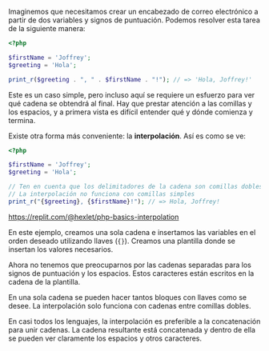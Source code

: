 Imaginemos que necesitamos crear un encabezado de correo electrónico a partir de dos variables y signos de puntuación. Podemos resolver esta tarea de la siguiente manera:

```php
<?php

$firstName = 'Joffrey';
$greeting = 'Hola';

print_r($greeting . ", " . $firstName . "!"); // => 'Hola, Joffrey!'
```

Este es un caso simple, pero incluso aquí se requiere un esfuerzo para ver qué cadena se obtendrá al final. Hay que prestar atención a las comillas y los espacios, y a primera vista es difícil entender qué y dónde comienza y termina.

Existe otra forma más conveniente: la **interpolación**. Así es como se ve:

```php
<?php

$firstName = 'Joffrey';
$greeting = 'Hola';

// Ten en cuenta que los delimitadores de la cadena son comillas dobles
// La interpolación no funciona con comillas simples
print_r("{$greeting}, {$firstName}!"); // => Hola, Joffrey!
```

https://replit.com/@hexlet/php-basics-interpolation

En este ejemplo, creamos una sola cadena e insertamos las variables en el orden deseado utilizando llaves (`{}`). Creamos una plantilla donde se insertan los valores necesarios.

Ahora no tenemos que preocuparnos por las cadenas separadas para los signos de puntuación y los espacios. Estos caracteres están escritos en la cadena de la plantilla.

En una sola cadena se pueden hacer tantos bloques con llaves como se desee. La interpolación solo funciona con cadenas entre comillas dobles.

En casi todos los lenguajes, la interpolación es preferible a la concatenación para unir cadenas. La cadena resultante está concatenada y dentro de ella se pueden ver claramente los espacios y otros caracteres.
